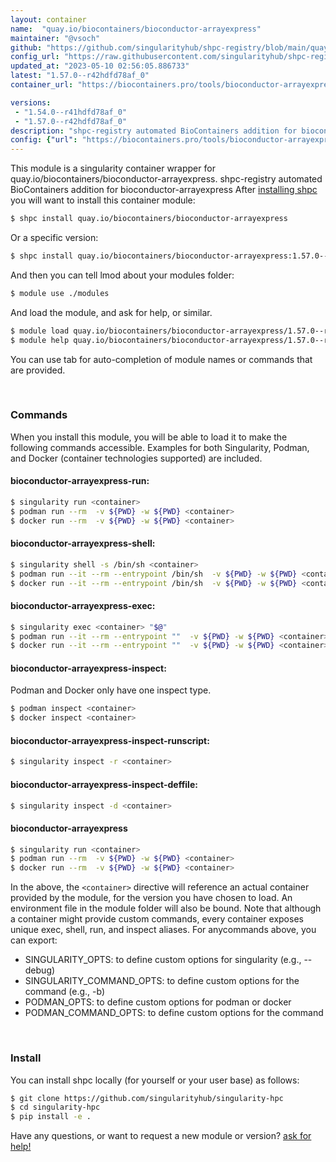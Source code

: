 ```yaml
---
layout: container
name:  "quay.io/biocontainers/bioconductor-arrayexpress"
maintainer: "@vsoch"
github: "https://github.com/singularityhub/shpc-registry/blob/main/quay.io/biocontainers/bioconductor-arrayexpress/container.yaml"
config_url: "https://raw.githubusercontent.com/singularityhub/shpc-registry/main/quay.io/biocontainers/bioconductor-arrayexpress/container.yaml"
updated_at: "2023-05-10 02:56:05.886733"
latest: "1.57.0--r42hdfd78af_0"
container_url: "https://biocontainers.pro/tools/bioconductor-arrayexpress"

versions:
 - "1.54.0--r41hdfd78af_0"
 - "1.57.0--r42hdfd78af_0"
description: "shpc-registry automated BioContainers addition for bioconductor-arrayexpress"
config: {"url": "https://biocontainers.pro/tools/bioconductor-arrayexpress", "maintainer": "@vsoch", "description": "shpc-registry automated BioContainers addition for bioconductor-arrayexpress", "latest": {"1.57.0--r42hdfd78af_0": "sha256:4776a6852841fe065948b9a63b6449d855860f91e57d7f11063d9bc7f4918ab4"}, "tags": {"1.54.0--r41hdfd78af_0": "sha256:0673ae8333fb0d0f189f294154d272036c2dff69a3da1d380cc19cc77ef2e662", "1.57.0--r42hdfd78af_0": "sha256:4776a6852841fe065948b9a63b6449d855860f91e57d7f11063d9bc7f4918ab4"}, "docker": "quay.io/biocontainers/bioconductor-arrayexpress"}
---
```


This module is a singularity container wrapper for quay.io/biocontainers/bioconductor-arrayexpress.
shpc-registry automated BioContainers addition for bioconductor-arrayexpress
After [installing shpc](#install) you will want to install this container module:


```bash
$ shpc install quay.io/biocontainers/bioconductor-arrayexpress
```

Or a specific version:

```bash
$ shpc install quay.io/biocontainers/bioconductor-arrayexpress:1.57.0--r42hdfd78af_0
```

And then you can tell lmod about your modules folder:

```bash
$ module use ./modules
```

And load the module, and ask for help, or similar.

```bash
$ module load quay.io/biocontainers/bioconductor-arrayexpress/1.57.0--r42hdfd78af_0
$ module help quay.io/biocontainers/bioconductor-arrayexpress/1.57.0--r42hdfd78af_0
```

You can use tab for auto-completion of module names or commands that are provided.

<br>

### Commands

When you install this module, you will be able to load it to make the following commands accessible.
Examples for both Singularity, Podman, and Docker (container technologies supported) are included.

#### bioconductor-arrayexpress-run:

```bash
$ singularity run <container>
$ podman run --rm  -v ${PWD} -w ${PWD} <container>
$ docker run --rm  -v ${PWD} -w ${PWD} <container>
```

#### bioconductor-arrayexpress-shell:

```bash
$ singularity shell -s /bin/sh <container>
$ podman run --it --rm --entrypoint /bin/sh  -v ${PWD} -w ${PWD} <container>
$ docker run --it --rm --entrypoint /bin/sh  -v ${PWD} -w ${PWD} <container>
```

#### bioconductor-arrayexpress-exec:

```bash
$ singularity exec <container> "$@"
$ podman run --it --rm --entrypoint ""  -v ${PWD} -w ${PWD} <container> "$@"
$ docker run --it --rm --entrypoint ""  -v ${PWD} -w ${PWD} <container> "$@"
```

#### bioconductor-arrayexpress-inspect:

Podman and Docker only have one inspect type.

```bash
$ podman inspect <container>
$ docker inspect <container>
```

#### bioconductor-arrayexpress-inspect-runscript:

```bash
$ singularity inspect -r <container>
```

#### bioconductor-arrayexpress-inspect-deffile:

```bash
$ singularity inspect -d <container>
```



#### bioconductor-arrayexpress

```bash
$ singularity run <container>
$ podman run --rm  -v ${PWD} -w ${PWD} <container>
$ docker run --rm  -v ${PWD} -w ${PWD} <container>
```


In the above, the `<container>` directive will reference an actual container provided
by the module, for the version you have chosen to load. An environment file in the
module folder will also be bound. Note that although a container
might provide custom commands, every container exposes unique exec, shell, run, and
inspect aliases. For anycommands above, you can export:

 - SINGULARITY_OPTS: to define custom options for singularity (e.g., --debug)
 - SINGULARITY_COMMAND_OPTS: to define custom options for the command (e.g., -b)
 - PODMAN_OPTS: to define custom options for podman or docker
 - PODMAN_COMMAND_OPTS: to define custom options for the command

<br>

### Install

You can install shpc locally (for yourself or your user base) as follows:

```bash
$ git clone https://github.com/singularityhub/singularity-hpc
$ cd singularity-hpc
$ pip install -e .
```

Have any questions, or want to request a new module or version? [ask for help!](https://github.com/singularityhub/singularity-hpc/issues)